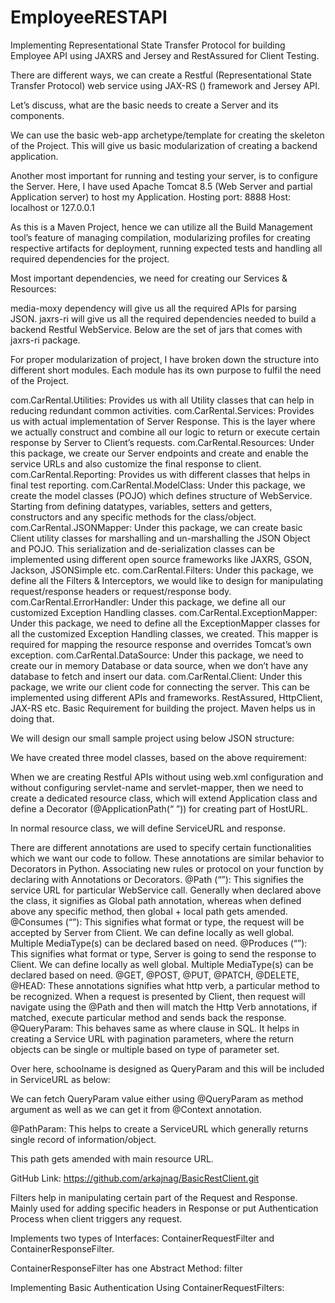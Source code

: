 # EmployeeRESTAPI
Implementing Representational State Transfer Protocol for building Employee API using JAXRS and Jersey and RestAssured for Client Testing.

There are different ways, we can create a Restful (Representational State Transfer Protocol) web service using JAX-RS () framework and Jersey API.

Let’s discuss, what are the basic needs to create a Server and its components.

We can use the basic web-app archetype/template for creating the skeleton of the Project. This will give us basic modularization of creating a backend application.
 

Another most important for running and testing your server, is to configure the Server.
Here, I have used Apache Tomcat 8.5 (Web Server and partial Application server) to host my Application.
Hosting port: 8888
Host: localhost or 127.0.0.1
 

As this is a Maven Project, hence we can utilize all the Build Management tool’s feature of managing compilation, modularizing profiles for creating respective artifacts for deployment, running expected tests and handling all required dependencies for the project.

Most important dependencies, we need for creating our Services & Resources:
  

media-moxy dependency will give us all the required APIs for parsing JSON.
jaxrs-ri will give us all the required dependencies needed to build a backend Restful WebService. 
Below are the set of jars that comes with jaxrs-ri package.
 


For proper modularization of project, I have broken down the structure into different short modules.
Each module has its own purpose to fulfil the need of the Project.
 
com.CarRental.Utilities: Provides us with all Utility classes that can help in reducing redundant common activities.
com.CarRental.Services: Provides us with actual implementation of Server Response. This is the layer where we actually construct and combine all our logic to return or execute certain response by Server to Client’s requests.
com.CarRental.Resources: Under this package, we create our Server endpoints and create and enable the service URLs and also customize the final response to client.
com.CarRental.Reporting: Provides us with different classes that helps in final test reporting.
com.CarRental.ModelClass: Under this package, we create the model classes (POJO) which defines structure of WebService. Starting from defining datatypes, variables, setters and getters, constructors and any specific methods for the class/object.
com.CarRental.JSONMapper: Under this package, we can create basic Client utility classes for marshalling and un-marshalling the JSON Object and POJO. This serialization and de-serialization classes can be implemented using different open source frameworks like JAXRS, GSON, Jackson, JSONSimple etc.
com.CarRental.Filters: Under this package, we define all the Filters & Interceptors, we would like to design for manipulating request/response headers or request/response body.
com.CarRental.ErrorHandler: Under this package, we define all our customized Exception Handling classes.
com.CarRental.ExceptionMapper: Under this package, we need to define all the ExceptionMapper classes for all the customized Exception Handling classes, we created. This mapper is required for mapping the resource response and overrides Tomcat’s own exception.
com.CarRental.DataSource: Under this package, we need to create our in memory Database or data source, when we don’t have any database to fetch and insert our data.
com.CarRental.Client: Under this package, we write our client code for connecting the server.
This can be implemented using different APIs and frameworks. RestAssured, HttpClient, JAX-RS etc.
Basic Requirement for building the project. Maven helps us in doing that.
 



We will design our small sample project using below JSON structure:
 

We have created three model classes, based on the above requirement:
 
When we are creating Restful APIs without using web.xml configuration and without configuring servlet-name and servlet-mapper, then we need to create a dedicated resource class, which will extend Application class and define a Decorator (@ApplicationPath(“ ”)) for creating part of HostURL.

 

In normal resource class, we will define ServiceURL and response.
 
There are different annotations are used to specify certain functionalities which we want our code to follow. These annotations are similar behavior to Decorators in Python. Associating new rules or protocol on your function by declaring with Annotations or Decorators.
@Path (“<resource-path>”): This signifies the service URL for particular WebService call. Generally when declared above the class, it signifies as Global path annotation, whereas when defined above any specific method, then global + local path gets amended.
@Consumes (“<MediaType>”): This signifies what format or type, the request will be accepted by Server from Client. We can define locally as well global. Multiple MediaType(s) can be declared based on need.
@Produces (“<MediaType>”): This signifies what format or type, Server is going to send the response to Client.  We can define locally as well global. Multiple MediaType(s) can be declared based on need.
@GET, @POST, @PUT, @PATCH, @DELETE, @HEAD: These annotations signifies what http verb, a particular method to be recognized.
When a request is presented by Client, then request will navigate using the @Path and then will match the Http Verb annotations, if matched, execute particular method and sends back the response.
@QueryParam: This behaves same as where clause in SQL. It helps in creating a Service URL with pagination parameters, where the return objects can be single or multiple based on type of parameter set.
 
Over here, schoolname is designed as QueryParam and this will be included in ServiceURL as below:
 
We can fetch QueryParam value either using @QueryParam as method argument as well as we can get it from @Context annotation.
 



@PathParam: This helps to create a ServiceURL which generally returns single record of information/object.
 
This path gets amended with main resource URL.
 

GitHub Link: https://github.com/arkajnag/BasicRestClient.git









Filters help in manipulating certain part of the Request and Response.
Mainly used for adding specific headers in Response or put Authentication Process when client triggers any request.

Implements two types of Interfaces: ContainerRequestFilter and ContainerResponseFilter.

ContainerResponseFilter has one Abstract Method: filter
 

Implementing Basic Authentication Using ContainerRequestFilters:
 

